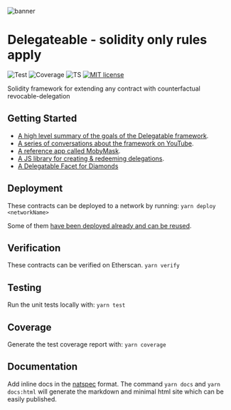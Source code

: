 ![banner](https://cloudflare-ipfs.com/ipfs/QmSWGEWUCThfBW127zPeF7oqwLwzVndB5mWDbgKCPnwCvE)


# Delegateable - solidity only rules apply


![Test](https://github.com/kamescg/delegatable-sol/actions/workflows/test.yml/badge.svg)
![Coverage](https://github.com/kamescg/delegatable-sol/actions/workflows/coverage.yml/badge.svg)
![TS](https://badgen.net/badge/-/TypeScript?icon=typescript&label&labelColor=blue&color=555555)
[![MIT license](https://img.shields.io/badge/License-MIT-blue.svg)](http://perso.crans.org/besson/LICENSE.html)

Solidity framework for extending any contract with counterfactual revocable-delegation

## Getting Started

- [A high level summary of the goals of the Delegatable framework](https://mirror.xyz/0x55e2780588aa5000F464f700D2676fD0a22Ee160/pTIrlopsSUvWAbnq1qJDNKU1pGNLP8VEn1H8DSVcvXM).
- [A series of conversations about the framework on YouTube](https://www.youtube.com/watch?v=Sh1-epThZV0&list=PLJP4kXm9a01qRJaNzCU47gOzkn1eNAlFO).
- [A reference app called MobyMask](https://github.com/delegatable/MobyMask).
- [A JS library for creating & redeeming delegations](https://www.npmjs.com/package/eth-delegatable-utils).
- [A Delegatable Facet for Diamonds](./contracts/diamond/README.md)

## Deployment

These contracts can be deployed to a network by running:
`yarn deploy <networkName>`

Some of them [have been deployed already and can be reused](./deployments.md).

## Verification

These contracts can be verified on Etherscan.
`yarn verify`

## Testing

Run the unit tests locally with:
`yarn test`

## Coverage

Generate the test coverage report with:
`yarn coverage`

## Documentation

Add inline docs in the [natspec](https://docs.soliditylang.org/en/v0.8.15/natspec-format.html) format. The command `yarn docs` and `yarn docs:html` will generate the markdown and minimal html site which can be easily published.

